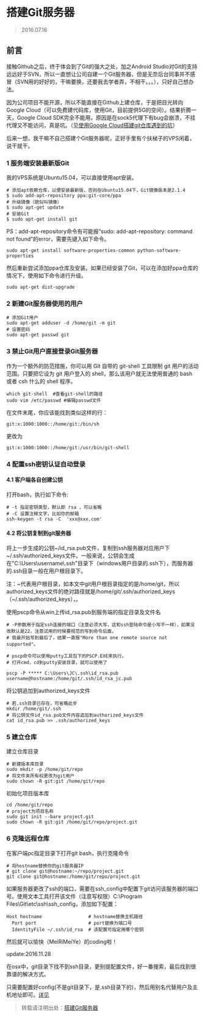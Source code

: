 # 搭建Git服务器

> 2016.07.16

## 前言

接触Github之后，终于体会到了Git的强大之处，加之Android Studio对Git的支持远远好于SVN，所以一直想让公司自建一个Git服务器，但是无奈后台同事并不感冒（SVN用的好好的，干嘛要换，还要我去学者弄，不相干。。。），只好自己想办法。

因为公司项目不能开源，所以不能直接在Github上建仓库，于是把目光转向Google Cloud（可以免费建代码库，使用Git，目前提供5G的空间）。结果折腾一天，Google Cloud SDK完全不能用，原因是在sock5代理下有bug会崩溃，不挂代理又不能访问，真是坑。（见[使用Google Cloud搭建git仓库遇到的坑]()）

后来一想，我干嘛不自己搭建个Git服务器呢，正好手里有个扶梯子的VPS闲着，说干就干。

### 1 服务端安装最新版Git

我的VPS系统是Ubuntu15.04，可以直接使用apt安装。

```
# 添加apt依赖仓库，以便安装最新版，否则在Ubuntu15.04下，Git镜像版本是2.1.4
$ sudo add-apt-repository ppa:git-core/ppa
# 升级镜像（貌似叫镜像）
$ sudo apt-get update
# 安装Git
$ sudo apt-get install git
```

PS：add-apt-repository命令有可能报“sudo: add-apt-repository: command not found”的error，需要先键入如下命令。

```
sudo apt-get install software-properties-common python-software-properties
```

然后重新尝试添加ppa仓库及安装。如果已经安装了Git，可以在添加好ppa仓库的情况下，使用如下命令进行升级。

```
sudo apt-get dist-upgrade
```

### 2 新建Git服务器使用的用户

```
# 添加Git用户
sudo apt-get adduser -d /home/git -m git
# 设置密码
sudo apt-get passwd git
```

### 3 禁止Git用户直接登录Git服务器

作为一个额外的防范措施，你可以用 Git 自带的 git-shell 工具限制 git 用户的活动范围。只要把它设为 git 用户登入的 shell，那么该用户就无法使用普通的 bash 或者 csh 什么的 shell 程序。
```
which git-shell  #查看git-shell的路径
sudo vim /etc/passwd #编辑passwd文件
```
在文件末尾，你应该能找到类似这样的行：
```
git:x:1000:1000::/home/git:/bin/sh
```
更改为
```
git:x:1000:1000::/home/git:/usr/bin/git-shell
```

### 4 配置ssh密钥认证自动登录

#### 4.1 客户端各自创建公钥

打开bash，执行如下命令:
```
# -t 指定密钥类型，默认即 rsa ，可以省略
# -C 设置注释文字，比如你的邮箱
ssh-keygen -t rsa -C  'xxx@xxx.com'
```

#### 4.2 将公钥复制到git服务器

将上一步生成的公钥~/id_rsa.pub文件，复制到ssh服务器对应用户下~/.ssh/authorized_keys文件。一般来说，公钥会生成在"C:\Users\username\\.ssh"目录下（windows用户目录的.ssh下），而服务器的.ssh目录一般在用户根目录下。

注：~代表用户根目录，如本文中git用户根目录指定的是/home/git，所以authorized_keys文件的绝对路径就是/home/git/.ssh/authorized_keys（~/.ssh/authorized_keys），。

使用pscp命令从win上传id_rsa.pub到服务端的指定目录及文件名
```
# -P参数用于指定ssh连接的端口（注意必须大写，这和ssh登陆命令是小写不一样），如果没改默认是22，注意试用的时候要规范的写到命令后面，
# 我最开始写到最后了，结果一直报"More than one remote source not supported"。

# pscp命令可以使用putty工具包下的PSCP.EXE来执行。
# 打开cmd，cd到putty安装目录，就可以使用了

pscp -P ***** C:\Users\JC\.ssh\id_rsa.pub username@hostname:/home/git/.ssh/id_rsa_jc.pub
```

将公钥追加到authorized_keys文件

```
# 若.ssh目录已存在，可省略此步
mkdir /home/git/.ssh
# 将公钥文件id_rsa.pub文件内容追加到authorized_keys文件
cat id_rsa.pub >> .ssh/authorized_keys
```

### 5 建立仓库

建立仓库目录

```
# 新建版本库目录
sudo mkdir -p /home/git/repo
# 将文件夹所有权更改为git用户
sudo chown -R git:git /home/git/repo
```

初始化项目版本库

```
cd /home/git/repo
# project为项目名称
sudo git init --bare project.git
sudo chown -R git:git /home/git/repo/project.git
```

### 6 克隆远程仓库

在客户端pc指定目录下打开git bash，执行克隆命令

```
# 将hostname替换你的git服务器IP
# git clone git@hostname:~/repo/project.git
git clone git@hostname:/home/git/repo/project.git
```

如果服务器更改了ssh的端口，需要在ssh_config中配置下git访问该服务器的端口号。使用文本工具打开该文件（注意写权限）C:\Program Files\Git\etc\ssh\ssh_config，添加如下配置：

```
Host hostname                 # hostname替换主机路径
  Port port                   # port替换为端口号
  IdentityFile ~/.ssh/id_rsa  # 该配置可指定用哪个密钥
```

然后就可以愉快（MeiRiMeiYe）的coding啦！



update:2016.11.28

在osx中，git目录下找不到ssh目录，更别提配置文件，好一番搜索，最后找到很靠谱的解决方式。

只需要配置好config(不是git目录下，是.ssh目录下的)，然后用别名代替用户及主机地址即可。[详见]()

> 转载请注明出处：[搭建Git服务器](https://github.com/LandChanning/DevNote/blob/master/2016.07.16-%E6%90%AD%E5%BB%BAGit%E6%9C%8D%E5%8A%A1%E5%99%A8.md)

